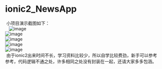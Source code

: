 # ionic2_NewsApp
  小项目演示截图如下：</br>
  
  ![image](https://github.com/chenwenpeng/ionic2_NewsApp/blob/master/images/1.jpg)</br>
  ![image](https://github.com/chenwenpeng/ionic2_NewsApp/blob/master/images/2.jpg)</br>
  ![image](https://github.com/chenwenpeng/ionic2_NewsApp/blob/master/images/3.jpg)</br>
  ![image](https://github.com/chenwenpeng/ionic2_NewsApp/blob/master/images/4.jpg)</br>
  ![image](https://github.com/chenwenpeng/ionic2_NewsApp/blob/master/images/5.jpg)</br>
  由于ionic2出来时间不长，学习资料比较少，所以自学比较费劲，新手可以参考参考，代码逻辑不通之处，许多相同之处没有封装在一起，还请大家多多包涵。
